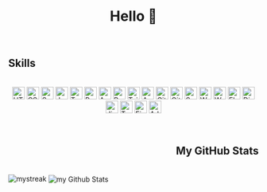 <h1 align="center">Hello 👋</h1>
<br>
  <h2 align="left">Skills</h2>
  <br>
  <div align="center">
  <span align="left" >
  <img src="https://i.postimg.cc/dtRzfmXs/html.png" alt="HTML" width="auto" height="25px"/>
  <img src="https://i.postimg.cc/fbg4KzPY/css.png" alt="CSS" width="auto" height="25px"/>
  <img src="https://i.postimg.cc/pdS7j09Z/sass.png" alt="Sass" width="auto" height="25px"/>
  <img src="https://i.postimg.cc/139L1Vhp/js.png" alt="Javascript" width="auto" height="25px"/>
  <img src="https://i.postimg.cc/PfYcLQdW/ts.png" alt="Typescript" width="auto" height="25px"/>
  </span>
  <span align="left">
  <img src="https://i.postimg.cc/9f0Kr3f0/react.png" alt="React" width="auto" height="25px"/>
  <img src="https://i.postimg.cc/TY86FP39/astro.png" alt="Astro" width="auto" height="25px"/>
  <img src="https://i.postimg.cc/CLjggVZV/bootstrap.png" alt="Bootstrap" width="auto" height="25px"/>
  <img src="https://i.postimg.cc/ZntM7Cxv/tailwind.png" alt="Taildwindcss" width="auto" height="25px"/>
   </span>
  <span align="left">
  <img src="https://i.postimg.cc/qv4dBZn6/azure.png" alt="Azure" width="auto" height="25px"/>
  <img src="https://i.postimg.cc/mZ9xYGyF/git.png" alt="Git" width="auto" height="25px"/>
  <img src="https://i.postimg.cc/SNbBVtg1/github.png" alt="GitHub" width="auto" height="25px"/>
  <img src="https://i.postimg.cc/3RDqFgmH/sourcetree.png" alt="SourceTree" width="auto" height="25px"/>
  </span>
  <span align="left">
  <img src="https://i.postimg.cc/HsthzWcj/wordpress.png" alt="WordPress" width="auto" height="25px"/>
  <img src="https://i.postimg.cc/HsmNb8Lf/woocommercer.png" alt="WooCommerce" width="auto" height="25px"/>
  <img src="https://i.postimg.cc/wvSSCWgv/elementor.png" alt="Elementor" width="auto" height="25px"/>
  <img src="https://i.postimg.cc/wj2Y1ccf/divi.png" alt="Divi" width="auto" height="25px"/>
  </span>
  <span align="left">
  <img src="https://i.postimg.cc/0ychk5Ph/jira.png" alt="Jira" width="auto" height="25px"/>
  <img src="https://i.postimg.cc/Y06yJMdn/trello.png" alt="Trello" width="auto" height="25px"/>
  </span>
  <span align="left">
  <img src="https://i.postimg.cc/ydJMrqqt/figma.png" alt="Figma" width="auto" height="25px"/>
  <img src="https://i.postimg.cc/g00F8XgY/adobexd.png" alt="Adobe Xd" width="auto" height="25px"/>
  </span>
</div>
  <p></p>
  <br>
  <h2 align="right">My GitHub Stats</h2>
  <br>
  <table class="default" align="center">
    <tr>
<span>
  <img src="https://github-readme-streak-stats.herokuapp.com/?user=jeisonmr&theme=highcontrast&border_radius=5&locale=es&fire=EBCB24&dates=FFFFFF&sideNums=FFCB10&stroke=FFFFFF&currStreakNum=EBD91B&currStreakLabel=FFFFFF&sideLabels=FFFFFF&ring=EFB738&background=0,000000,262626" alt="mystreak"/>
</span>
<span>
  <img align="center" src="https://github-readme-stats.vercel.app/api?username=jeisonmr&include_all_commits=true&count_private=true&show_icons=true&line_height=20&title_color=ffbe01&icon_color=ffbe01&text_color=FFF&bg_color=0,000000,262626" alt="my Github Stats"/>
</span>
    </tr>
  </table>
